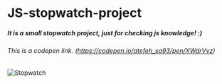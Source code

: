 # JS-stopwatch-project


##### It is a small stopwatch project, just for checking js knowledge! :)


###### This is a codepen link. (https://codepen.io/atefeh_sa93/pen/XWdrVvz)



![Stopwatch](https://user-images.githubusercontent.com/47238838/89165117-587e5200-d58d-11ea-828e-146a029cf7f9.png)
